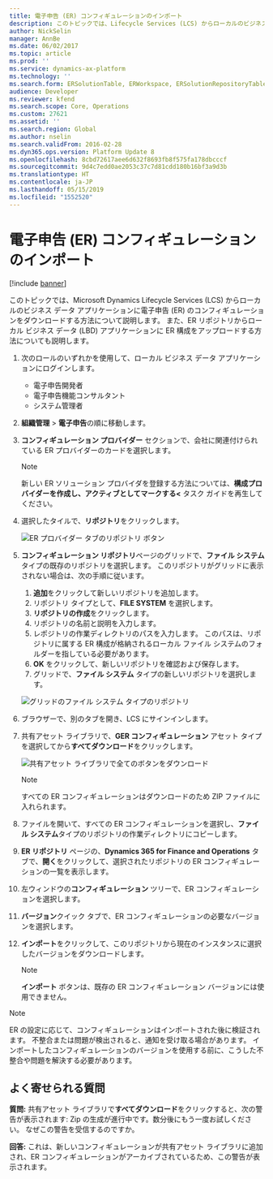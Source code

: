 ```yaml
---
title: 電子申告 (ER) コンフィギュレーションのインポート
description: このトピックでは、Lifecycle Services (LCS) からローカルのビジネス データ アプリケーションに電子申告 (ER) の構成をインポートする方法について説明します。
author: NickSelin
manager: AnnBe
ms.date: 06/02/2017
ms.topic: article
ms.prod: ''
ms.service: dynamics-ax-platform
ms.technology: ''
ms.search.form: ERSolutionTable, ERWorkspace, ERSolutionRepositoryTable, ERSolutionImport
audience: Developer
ms.reviewer: kfend
ms.search.scope: Core, Operations
ms.custom: 27621
ms.assetid: ''
ms.search.region: Global
ms.author: nselin
ms.search.validFrom: 2016-02-28
ms.dyn365.ops.version: Platform Update 8
ms.openlocfilehash: 8cbd72617aee6d632f8693fb8f575fa178dbcccf
ms.sourcegitcommit: 9d4c7edd0ae2053c37c7d81cdd180b16bf3a9d3b
ms.translationtype: HT
ms.contentlocale: ja-JP
ms.lasthandoff: 05/15/2019
ms.locfileid: "1552520"
---
```

# <a name="import-electronic-reporting-er-configurations"></a>電子申告 (ER) コンフィギュレーションのインポート

[!include [banner](../includes/banner.md)]

このトピックでは、Microsoft Dynamics Lifecycle Services (LCS) からローカルのビジネス データ アプリケーションに電子申告 (ER) のコンフィギュレーションをダウンロードする方法について説明します。 また、ER リポジトリからローカル ビジネス データ (LBD) アプリケーションに ER 構成をアップロードする方法についても説明します。

1. 次のロールのいずれかを使用して、ローカル ビジネス データ アプリケーションにログインします。

    * 電子申告開発者
    * 電子申告機能コンサルタント
    * システム管理者

2. **組織管理** \> **電子申告**の順に移動します。
3. **コンフィギュレーション プロバイダー** セクションで、会社に関連付けられている ER プロバイダーのカードを選択します。

    > [!NOTE]
    > 新しい ER ソリューション プロバイダを登録する方法については、**構成プロバイダーを作成し、アクティブとしてマークする<** タスク ガイドを再生してください。

4. 選択したタイルで、**リポジトリ**をクリックします。

    ![ER プロバイダー タブのリポジトリ ボタン](media/ger-providers-tiles.png)

5. **コンフィギュレーション リポジトリ**ページのグリッドで、**ファイル システム**タイプの既存のリポジトリを選択します。 このリポジトリがグリッドに表示されない場合は、次の手順に従います。

    1. **追加**をクリックして新しいリポジトリを追加します。
    2. リポジトリ タイプとして、**FILE SYSTEM** を選択します。
    3. **リポジトリの作成**をクリックします。
    4. リポジトリの名前と説明を入力します。
    5. レポジトリの作業ディレクトリのパスを入力します。 このパスは、リポジトリに属する ER 構成が格納されるローカル ファイル システムのフォルダーを指している必要があります。
    6. **OK** をクリックして、新しいリポジトリを確認および保存します。
    7. グリッドで、**ファイル システム** タイプの新しいリポジトリを選択します。

    ![グリッドのファイル システム タイプのリポジトリ](media/ger-file-repository.png)

6. ブラウザーで、別のタブを開き、LCS にサインインします。
7. 共有アセット ライブラリで、**GER コンフィギュレーション** アセット タイプを選択してから**すべてダウンロード**をクリックします。

    ![共有アセット ライブラリで全てのボタンをダウンロード](media/ger-lcs-shared-asset-library.png)

    > [!NOTE]
    > すべての ER コンフィギュレーションはダウンロードのため ZIP ファイルに入れられます。

8. ファイルを開いて、すべての ER コンフィギュレーションを選択し、**ファイル システム**タイプのリポジトリの作業ディレクトリにコピーします。
9. **ER リポジトリ** ページの、**Dynamics 365 for Finance and Operations** タブで、**開く**をクリックして、選択されたリポジトリの ER コンフィギュレーションの一覧を表示します。
10. 左ウィンドウの**コンフィギュレーション** ツリーで、ER コンフィギュレーションを選択します。
11. **バージョン**クイック タブで、ER コンフィギュレーションの必要なバージョンを選択します。
12. **インポート**をクリックして、このリポジトリから現在のインスタンスに選択したバージョンをダウンロードします。

    > [!NOTE]
    > **インポート** ボタンは、既存の ER コンフィギュレーション バージョンには使用できません。

> [!NOTE]
> ER の設定に応じて、コンフィギュレーションはインポートされた後に検証されます。 不整合または問題が検出されると、通知を受け取る場合があります。 インポートしたコンフィギュレーションのバージョンを使用する前に、こうした不整合や問題を解決する必要があります。

## <a name="frequently-asked-questions"></a>よく寄せられる質問

**質問:** 共有アセット ライブラリで**すべてダウンロード**をクリックすると、次の警告が表示されます: Zip の生成が進行中です。数分後にもう一度お試しください。 なぜこの警告を受信するのですか。

**回答:** これは、新しいコンフィギュレーションが共有アセット ライブラリに追加され、ER コンフィギュレーションがアーカイブされているため、この警告が表示されます。
